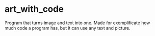 # art_with_code
Program that turns image and text into one. Made for exemplificate how much code a program has, but it can use any text and picture.
